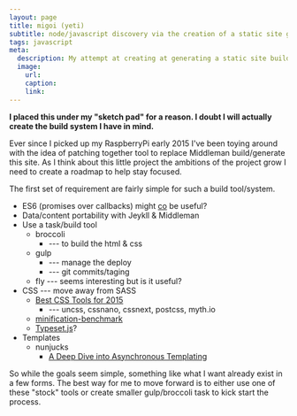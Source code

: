 ```yaml
---
layout: page
title: migoi (yeti)
subtitle: node/javascript discovery via the creation of a static site generator.
tags: javascript
meta:
  description: My attempt at creating at generating a static site build system
  image:
    url:
    caption:
    link:
---
```

**I placed this under my "sketch pad" for a reason. I doubt I will actually create the build system I have in mind.**

Ever since I picked up my RaspberryPi early 2015 I've been toying around with the idea of patching together tool to replace Middleman build/generate this site. As I think about this little project the ambitions of the project grow I need to create a roadmap to help stay focused.

The first set of requirement are fairly simple for such a build tool/system.

* ES6 (promises over callbacks) might [co][co] be useful?
* Data/content portability with Jeykll & Middleman
* Use a task/build tool
   * broccoli
      *  --- to build the  html & css
   * gulp
      * --- manage the deploy
      * --- git commits/taging
   * fly --- seems interesting but is it useful?
* CSS --- move away from SASS
   * [Best CSS Tools for 2015](https://codegeekz.com/best-css-tools-for-2015/)
      * --- uncss, cssnano, cssnext, postcss, myth.io
   * [minification-benchmark](https://goalsmashers.github.io/css-minification-benchmark/)
   * [Type­set.js](https://blot.im/typeset/)?
* Templates
   * nunjucks
      * [A Deep Dive into Asynchronous Templating](http://jlongster.com/A-Deep-Dive-into-Asynchronous-Templating)

So while the goals seem simple, something like what I want already exist in a few forms. The best way for me to move forward is to either use one of these "stock" tools or create smaller gulp/broccoli task to kick start the process.

[co]: https://github.com/tj/co
[yeti]: http://www.himalaya2000.com/bhutan/wildlife-sanctuaries/sakteng.html

[a]: https://github.com/normalize/mz
[b]: https://github.com/basicdays/node-promissory
[1]: http://www.joinscrapbook.com/ben_hall/scenarios/node-v4
[2]: https://medium.com/@dabit3/beginner-s-guide-to-webpack-b1f1a3638460
[3]: https://www.npmjs.com/package/anyfs/
